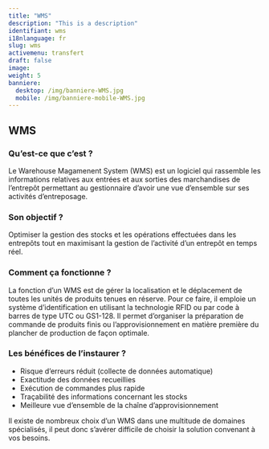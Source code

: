 ```yaml
---
title: "WMS"
description: "This is a description"
identifiant: wms
i18nlanguage: fr
slug: wms
activemenu: transfert
draft: false
image:
weight: 5
banniere:
  desktop: /img/banniere-WMS.jpg
  mobile: /img/banniere-mobile-WMS.jpg
---
```


## WMS

### Qu’est-ce que c’est ?

Le Warehouse Magamenent System (WMS) est un logiciel qui rassemble les informations relatives aux entrées et aux sorties des marchandises de l’entrepôt permettant au gestionnaire d’avoir une vue d’ensemble sur ses activités d’entreposage.

### Son objectif ?

Optimiser la gestion des stocks et les opérations effectuées dans les entrepôts tout en maximisant la gestion de l’activité d’un entrepôt en temps réel.

### Comment ça fonctionne ?

La fonction d’un WMS est de gérer la localisation et le déplacement de toutes les unités de produits tenues en réserve. Pour ce faire, il emploie un système d’identification en utilisant la technologie RFID ou par code à barres de type UTC ou GS1-128. Il permet d’organiser la préparation de commande de produits finis ou l’approvisionnement en matière première du plancher de production de façon optimale.

### Les bénéfices de l’instaurer ?

- Risque d’erreurs réduit (collecte de données automatique)
- Exactitude des données recueillies
- Exécution de commandes plus rapide
- Traçabilité des informations concernant les stocks
- Meilleure vue d’ensemble de la chaîne d’approvisionnement

Il existe de nombreux choix d’un WMS dans une multitude de domaines spécialisés, 
il peut donc s’avérer difficile de choisir la solution convenant à vos besoins. 